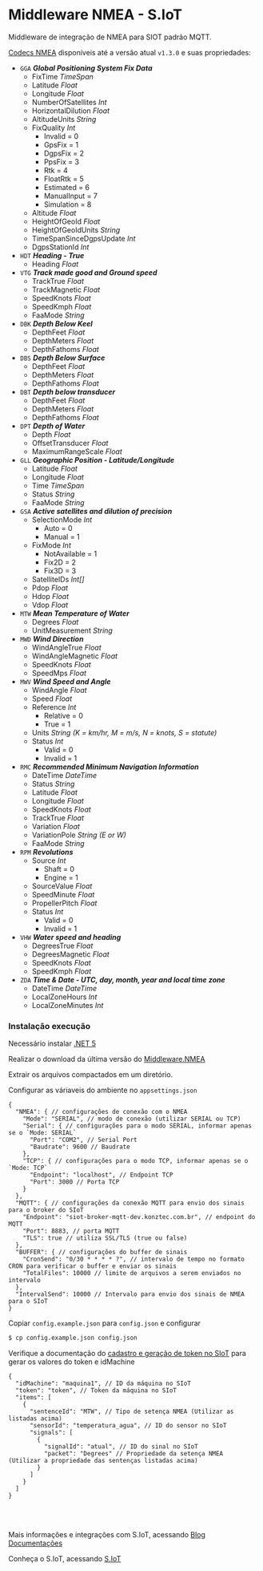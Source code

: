 # Middleware NMEA - S.IoT

Middleware de integração de NMEA para SIOT padrão MQTT.

[Codecs NMEA](https://gpsd.gitlab.io/gpsd/NMEA.html) disponíveis até a versão atual `v1.3.0` e suas propriedades:
   - `GGA` ***Global Positioning System Fix Data***
      - FixTime *TimeSpan*
      - Latitude *Float*
      - Longitude *Float*
      - NumberOfSatellites *Int*
      - HorizontalDilution *Float*
      - AltitudeUnits *String*
      - FixQuality *Int* 
        - Invalid = 0
        - GpsFix = 1
        - DgpsFix = 2
        - PpsFix = 3
        - Rtk = 4
        - FloatRtk = 5
        - Estimated = 6
        - ManualInput = 7
        - Simulation = 8
      - Altitude *Float*
      - HeightOfGeoId *Float*
      - HeightOfGeoIdUnits *String*
      - TimeSpanSinceDgpsUpdate *Int*
      - DgpsStationId *Int*
   - `HDT` ***Heading - True***
      - Heading *Float*
   - `VTG` ***Track made good and Ground speed***
      - TrackTrue *Float*
      - TrackMagnetic *Float*
      - SpeedKnots *Float*
      - SpeedKmph *Float*
      - FaaMode  *String*
   - `DBK` ***Depth Below Keel***
      - DepthFeet *Float*
      - DepthMeters *Float*
      - DepthFathoms *Float*   
   - `DBS` ***Depth Below Surface***
      - DepthFeet *Float*
      - DepthMeters *Float*
      - DepthFathoms *Float*
   - `DBT` ***Depth below transducer***
      - DepthFeet *Float*
      - DepthMeters *Float*
      - DepthFathoms *Float*
   - `DPT` ***Depth of Water***
      - Depth *Float*
      - OffsetTransducer *Float*
      - MaximumRangeScale *Float*
   - `GLL` ***Geographic Position - Latitude/Longitude***
      - Latitude *Float*
      - Longitude *Float*
      - Time *TimeSpan*
      - Status *String*
      - FaaMode *String*
   - `GSA` ***Active satellites and dilution of precision***
      - SelectionMode *Int*
        - Auto = 0
        - Manual = 1
      - FixMode *Int*
        - NotAvailable = 1
        - Fix2D = 2
        - Fix3D = 3
      - SatelliteIDs *Int[]*
      - Pdop *Float*
      - Hdop *Float*
      - Vdop *Float*
   - `MTW` ***Mean Temperature of Water***
      - Degrees *Float*
      - UnitMeasurement *String*
   - `MWD` ***Wind Direction***
      - WindAngleTrue *Float*
      - WindAngleMagnetic *Float*
      - SpeedKnots *Float*
      - SpeedMps *Float*
   - `MWV` ***Wind Speed and Angle***
      - WindAngle *Float*
      - Speed *Float*
      - Reference *Int*
        - Relative = 0
        - True = 1
      - Units *String* *(K = km/hr, M = m/s, N = knots, S = statute)*
      - Status *Int*
        - Valid = 0
        - Invalid = 1
   - `RMC` ***Recommended Minimum Navigation Information***
      - DateTime *DateTime*
      - Status *String*
      - Latitude *Float*
      - Longitude *Float*
      - SpeedKnots *Float*
      - TrackTrue *Float*
      - Variation *Float*
      - VariationPole *String* *(E or W)*
      - FaaMode *String*
   - `RPM` ***Revolutions***
      - Source *Int*
        - Shaft = 0
        - Engine = 1
      - SourceValue *Float*
      - SpeedMinute *Float*
      - PropellerPitch *Float*
      - Status *Int*
        - Valid = 0
        - Invalid = 1
   - `VHW` ***Water speed and heading***
      - DegreesTrue *Float*
      - DegreesMagnetic *Float*
      - SpeedKnots *Float*
      - SpeedKmph *Float*
   - `ZDA` ***Time & Date - UTC, day, month, year and local time zone***
      - DateTime *DateTime*
      - LocalZoneHours *Int*
      - LocalZoneMinutes *Int*

### Instalação execução

Necessário instalar [.NET 5](https://dotnet.microsoft.com/download/dotnet/5.0)


Realizar o download da última versão do [Middleware.NMEA](https://github.com/konztec/middleware-nmea-dotnet-release/releases/download/v1.3.0/Middleware.NMEA.1.3.0.zip)

Extrair os arquivos compactados em um diretório.

Configurar as váriaveis do ambiente no `appsettings.json`
```
{
  "NMEA": { // configurações de conexão com o NMEA
    "Mode": "SERIAL", // modo de conexão (utilizar SERIAL ou TCP)
    "Serial": { // configurações para o modo SERIAL, informar apenas se o `Mode: SERIAL`
      "Port": "COM2", // Serial Port
      "Baudrate": 9600 // Baudrate
    },
    "TCP": { // configurações para o modo TCP, informar apenas se o `Mode: TCP`
      "Endpoint": "localhost", // Endpoint TCP
      "Port": 3000 // Porta TCP
    }
  },
  "MQTT": { // configurações da conexão MQTT para envio dos sinais para o broker do SIoT
    "Endpoint": "siot-broker-mqtt-dev.konztec.com.br", // endpoint do MQTT
    "Port": 8883, // porta MQTT
    "TLS": true // utiliza SSL/TLS (true ou false)
  },
  "BUFFER": { // configurações do buffer de sinais
    "CronSend": "0/30 * * * * ?", // intervalo de tempo no formato CRON para verificar o buffer e enviar os sinais
    "TotalFiles": 10000 // limite de arquivos a serem enviados no intervalo
  },
  "IntervalSend": 10000 // Intervalo para envio dos sinais de NMEA para o SIoT
}
```

Copiar `config.example.json` para `config.json` e configurar
```sh
$ cp config.example.json config.json
```

Verifique a documentação do [cadastro e geração de token no SIoT](https://blog.konztec.com/cadastro-maquina-token-integracao-siot/) para gerar os valores do token e idMachine
```
{ 
  "idMachine": "maquina1", // ID da máquina no SIoT
  "token": "token", // Token da máquina no SIoT 
  "items": [
    {
      "sentenceId": "MTW", // Tipo de setença NMEA (Utilizar as listadas acima)
      "sensorId": "temperatura_agua", // ID do sensor no SIoT
      "signals": [
        {
          "signalId": "atual", // ID do sinal no SIoT
          "packet": "Degrees" // Propriedade da setença NMEA  (Utilizar a propriedade das sentenças listadas acima)
        }
      ]
    }
  ]
}
```

<br/>
<br/>

 Mais informações e integrações com S.IoT, acessando [Blog Documentações](https://blog.konztec.com/documentacao)

 Conheça o S.IoT, acessando [S.IoT](https://www.konztec.com/)